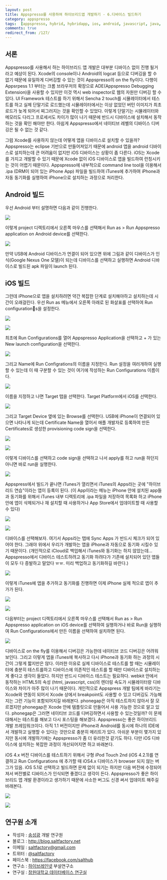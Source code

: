 ```yaml
---
layout: post
title: Appspresso를 사용하여 하이브리드앱 개발하기 - 6.디바이스 빌드하기
category: appspresso
tags:  [appspresso, hybrid, hybridapp, ios, android, javascript, java, objective-c, request]
comments: true
redirect_from: /127/
---
```


## 서론

Appspresso를 사용해서 하는 하이브리드 앱 개발은 대부분 디바이스 없이 진행 될거라고 예상이 된다. Xcode의 console이나 Android의 logcat 등으로 디버깅을 할 수 없기 때문에 유일하게 디버깅할 수 있는 것이 Appspresso의 on the fly이다. 다행이 Appsrpess 1.1 부터는 크롬 브라우저의 확장으로 ADE(Appspresso Debugging Extension)을 사용할 수 있지만 이것 역시 web inspector로 웹의 자원만 디버깅 할 수 있다. UI Framework 테스트를 하기 위해서 Sencha 2 touch를 시뮬레이터에서 테스트를 하고 실제 단말기로 로드했는데 시뮬레이터에서는 이상 없었던 버턴 이미지가 최초 로드가 늦게 되어서 찌그러지는 것을 확인할 수 있었다. 이렇게 단말기는 시뮬레이터와 메모리도 다리그 프로세서도 차이가 많이 나기 때문에 반드시 디바이스에 설치해서 동작하는 것을 확인 해야만 한다. 아쉽게 Appspresso에서 네이티브 레벨의 디바이스 디버깅은 될 수 없는 것 같다.

그럼 Xcode를 사용하지 않는데 어떻게 앱을 디바이스로 설치할 수 있을까?
Appspresso는 eclipse 기반으로 만들어져있기 때문에 android 앱을 android 디바이스로 설치하는데 큰 어려움이 없지만 iOS 디바이스는 상황이 좀 다른다. iOS는 Xcode를 가지고 개발할 수 있기 때문에 Xcode 없이 iOS 디바이스로 앱을 빌드하여 런칭시키는 것이 어렵기 때문이다. Appspresso에 내부적으로 command line tool을 이용해서 .ipa (DRM이 되어 있는 iPhone App) 파일을 빌드하여 iTunes에 추가하여 iPhone과 자동 동기화를 실행하여 iPhone으로 설치하는 과정으로 처리한다.

<!--more-->

## Android 빌드

우선 Android 부터 설명하면 다음과 같이 진행한다.

![](http://cfile8.uf.tistory.com/image/194DD7334FA0160201A8AA)

이렇게 project 디렉토리에서 오른쪽 마우스를 선택해서 Run as > Run Appspresso application on Android device를 선택한다.

![](http://cfile7.uf.tistory.com/image/12261E394FA016D90242FA)

만약 USB에 Android 디바이스가 연결이 되어 있으면 위에 그림과 같이 디바이스가 인식(Google Nexus One 모델)이 되는데 디바이스를 선택하고 실행하면 Android 디바이스로 빌드된 apk 파일이 launch 된다.

## iOS 빌드

그런데 iPhone으로 앱을 설치하려면 약간 복잡한 단계로 설치해야하고 설치하는데 시간이 오래걸린다.
우선 Run as 메뉴에서 오른쪽 아래로 된 화살표를 선택하여 Run configurations을 설정한다.

![](http://cfile1.uf.tistory.com/image/1515E2364FA01802224F8A)

![](http://cfile10.uf.tistory.com/image/2042A4414FA01810247626)

최초에 Run Configurations를 열어 Appspresso Application을 선택하고 + 가 있는 New launch configuration을 선택한다.

![](http://cfile6.uf.tistory.com/image/147CE7394FA018BE26FA5D)

그리고 Name에 Run Configrations의 이름을 지정한다. Run 설정을 여러개하여 실행할 수 있는데 이 때 구분할 수 있는 것이 여기에 작성하는 Run Configurations 이름이다.

![](http://cfile6.uf.tistory.com/image/191F0E404FA0191224DC84)

이름을 지정하고 나면 Target 탭을 선택한다. Target Platform에서 iOS를 선택한다.

![](http://cfile1.uf.tistory.com/image/202D31334FA01983143A68)

그리고 Target Device 옆에 있는 Browse를 선택한다. USB에 iPhone이 연결되어 있으면 나타나게 되는데 Certificate Name을 열어서 애플 개발자로 등록하여 만든 Certificates로 생성한 provisioning code sign을 선택한다.

![](http://cfile24.uf.tistory.com/image/201DB73A4FA01AA412D57F)

![](http://cfile10.uf.tistory.com/image/20780D354FA01A3121E790)

이렇게 디바이스를 선택하고 code sign을 선택하고 나서 apply를 하고 run을 하던지 아니면 바로 run을 실행한다.

![](http://cfile29.uf.tistory.com/image/11291C464FA01AFC0C26EA)

Appspress에서 빌드가 끝나면 iTunes가 열리면서 iTunes의 Apps라는 곳에 "하이브리드 연습"이라는 앱이 등록이 된다. (이 App이라는 메뉴는 iPhone 안에 설치된 app들과 동기화를 위해서 iTunes 내부 디렉토리에 .ipa 파일을 저장하여 목록화 하고 iPhone 안에 앱이 삭제되거나 재 설치할 때 사용하거나 App Store에서 업데이트할 때 사용할 수 있다)

![](http://cfile28.uf.tistory.com/image/141CB7344FA01D1E07031E)

![](http://cfile1.uf.tistory.com/image/13251F454FA01BF722AD7F)

디바이스를 선택해보자. 여기서 Apps라는 탭에 Sync Apps 가 반드시 체크가 되어 있어야 한다. 그래야 위에서 우리가 개발하는 앱을 iPhone과 자동으로 동기화 시킬수 있기 때문이다. (개인적으로 iCloud로 백업해서 iTunes와 동기화는 하지 않았는데... Appspresso에서 디바이스 테스트하려고 동기화 하려다가 기존에 설치되어 있던 앱들이 모두 다 증발하고 말았다 ㅠㅠ. 미리 백업하고 동기화하길 바란다.)

![](http://cfile29.uf.tistory.com/image/207AB43C4FA01CDD1C55B6)

이렇게 iTunes에 앱을 추가하고 동기화를 진행하면 이제 iPhone 실제 적으로 앱이 추가가 된다.

![](http://cfile3.uf.tistory.com/image/145D3B374FA01EFB2F7067)

![](http://cfile2.uf.tistory.com/image/173A363B4FA02233052708)

다음부터는 project 디렉토리에서 오른쪽 마우스를 선택해서 Run as > Run Appspresso application on iOS device를 선택하여 실행하거나 바로 Run을 실행하여 Run Configurations에서 만든 이름을 선택하여 설치하면 된다.

![](http://cfile23.uf.tistory.com/image/2019E1364FA0175F1ED15B)

디바이스로 on the fly를 이용해서 디버깅은 가능한데 네이티브 코드 디버깅은 어려워 보인다. 그리고 이렇게 앱을 iTunes에 복사하고 다시 iPhone과 동기화 하는 과정의 시간이 그렇게 짧지만은 않다. 이러한 이유로 실제 디바이스로 테스트를 할 때는 시뮬레이터에 충분히 테스트를하고 디바이스에 의존적인 테스트를 할 때만 디바이스로 설치하는게 좋다고 생각이 들었다. 하지만 반드시 디바이스 테스트는 필요하다. webkit 안에서 동작하는 HTML5의 속성 (html, javascript, css)의 렌더링 속도가 시뮬레이터랑 디바이스와 차이가 아주 많이 나기 때문이다.
개인적으로 Appspress 개발 팀에게 바라기는 Xcode와 연동이 되어서 Xcode 상에서 breakpoint도 사용할 수 있고 디버깅도 가능해지는 그런 기능이 포함되어지길 바래본다. phonegap은 아직 테스트하지 않아서 잘 모르겠지만 phonegap은 Xcode 안에 템플릿으로 만들어서 사용 가능한 것으로 알고 있다. phonegap은 그러면 네이티브 코드를 디버깅하면서 사용할 수 있는것일까? 이 문제 대해서는 테스트를 해보고 다시 포스팅을 해보겠다. Appspresso는 좋은 하이브리드 개발 프레임워크이다. 아직 1.1 버전이지만 iPhone과 Android를 동시에 하나의 IDE에서 개발하고 실행할 수 있다는 것만으로 충분히 메리트가 있다. 아쉬운 부분이 몇가지 있지만 동시에 개발하기에는 Appspresso가 좀 더 유리한것 같기도 하다. 다만 iOS 디바이스에 설치하는 복잡한 과정이 개선되어지면 하고 바래본다.

iOS 4.x 버전 디바이스를 테스트하기 위해서 구형 iPod Touch 2nd (iOS 4.2.1)를 연결하고 Run Configurations 에 추가할 때 iOS4.x 디바이스가 browser 되지 않는 버그가 있음. iOS 5.1로 선택하고 빌드하면 문제 없이 되기는 하지만 다음 버전에 수정되어져서 버전별로 디바이스가 인식되면 좋겠다고 생각이 든다. Appspresso가 좋은 하이브리드 앱 개발 환경이라고 생가하기 때문에 사소한 버그도 신경 써서 업데이트 해주길 바래본다.

![](http://cfile25.uf.tistory.com/image/140C073C4FA0C90C0AF5EE)

![](http://cfile25.uf.tistory.com/image/115BD5494FA0C91D275C4F)

## 연구원 소개

* 작성자 : [송성광](http://about.me/saltfactory) 개발 연구원
* 블로그 : http://blog.saltfactory.net
* 이메일 : [saltfactory@gmail.com](mailto:saltfactory@gmail.com)
* 트위터 : [@saltfactory](https://twitter.com/saltfactory)
* 페이스북 : https://facebook.com/salthub
* 연구소 : [하이브레인넷](http://www.hibrain.net) 부설연구소
* 연구실 : [창원대학교 데이터베이스 연구실](http://dblab.changwon.ac.kr)
